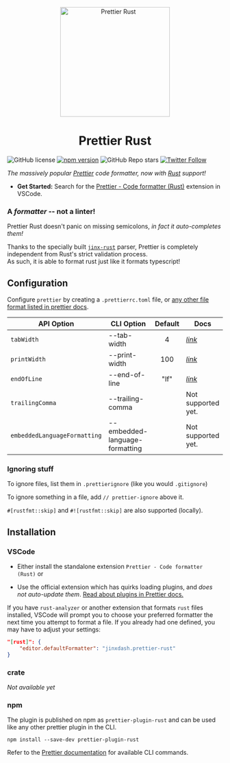 <div align="center">
  <img alt="Prettier Rust" height="256px" src="https://user-images.githubusercontent.com/109366411/181039409-b66d6a4c-bbc7-4fbb-8a79-d7bb1af87a63.png">
</div>

<h1 align="center">Prettier Rust</h1>

![GitHub license](https://img.shields.io/badge/license-MIT-blue.svg) [![npm version](https://img.shields.io/npm/v/prettier-plugin-rust.svg?style=flat)](https://www.npmjs.com/package/prettier-plugin-rust) ![GitHub Repo stars](https://img.shields.io/github/stars/jinxdash/prettier-plugin-rust?style=social) [![Twitter Follow](https://img.shields.io/twitter/follow/jinxdash?style=social)](https://twitter.com/jinxdash)

_The massively popular [Prettier](https://prettier.io/) code formatter, now with [Rust](https://www.rust-lang.org/) support!_

-   **Get Started:** Search for the [Prettier - Code formatter (Rust)](https://marketplace.visualstudio.com/items?itemName=jinxdash.prettier-rust) extension in VSCode.

### A _formatter_ -- not a linter!

Prettier Rust doesn't panic on missing semicolons, _in fact it auto-completes them!_

Thanks to the specially built [`jinx-rust`](https://www.github.com/jinxdash/jinx-rust/) parser, Prettier is completely independent from Rust's strict validation process.  
As such, it is able to format rust just like it formats typescript!

## Configuration

Configure `prettier` by creating a `.prettierrc.toml` file, or [any other file format listed in prettier docs](https://prettier.io/docs/en/configuration.html).


| API Option                   | CLI Option                     | Default | Docs                                                                           |
| ---------------------------- | ------------------------------ | :-----: | ------------------------------------------------------------------------------------- |
| `tabWidth`                   | --tab-width                    |    4    | _[link](https://prettier.io/docs/en/options.html#tab-width)_   |
| `printWidth`                 | --print-width                  |   100   | _[link](https://prettier.io/docs/en/options.html#print-width)_ |
| `endOfLine`                  | --end-of-line                  |  "lf"   | _[link](https://prettier.io/docs/en/options.html#end-of-line)_ |
| `trailingComma`              | --trailing-comma               |         | Not supported yet.                                                                    |
| `embeddedLanguageFormatting` | --embedded-language-formatting |         | Not supported yet.                                                                    |

### Ignoring stuff

To ignore files, list them in `.prettierignore` (like you would `.gitignore`)

To ignore something in a file, add `// prettier-ignore` above it.

`#[rustfmt::skip]` and `#![rustfmt::skip]` are also supported (locally).

## Installation

### VSCode

- Either install the standalone extension `Prettier - Code formatter (Rust)` or

- Use the official extension which has quirks loading plugins, and _does not auto-update them_. [Read about plugins in Prettier docs.](https://prettier.io/docs/en/plugins.html)


If you have `rust-analyzer` or another extension that formats `rust` files installed, VSCode will prompt you to choose your preferred formatter the next time you attempt to format a file. If you already had one defined, you may have to adjust your settings:

```JSON
"[rust]": {
    "editor.defaultFormatter": "jinxdash.prettier-rust"
}
```

### crate

_Not available yet_

### npm

The plugin is published on npm as `prettier-plugin-rust` and can be used like any other prettier plugin in the CLI.

```
npm install --save-dev prettier-plugin-rust
```

Refer to the [Prettier documentation](https://prettier.io/docs/en/cli.html) for available CLI commands.
